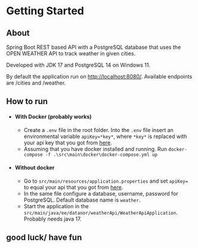 # Getting Started

## About
Spring Boot REST based API with a PostgreSQL database that uses the OPEN WEATHER API to track weather in given cities.

Developed with JDK 17 and PostgreSQL 14 on Windows 11.

By default the application run on [http://localhost:8080/](http://localhost:8080/). Available endpoints are /cities and /weather.

## How to run
 * #### With Docker (probably works)
   * Create a ```.env``` file in the root folder. Into the ```.env``` file insert an environmental variable ```apiKey=*key*```, where ```*key*``` is replaced with your api key that you got from [here](https://openweathermap.org/api). 
   * Assuming that you have docker installed and running. Run ```docker-compose -f .\src\main\docker\docker-compose.yml up```

 * #### Without docker
   * Go to ```src/main/resources/application.properties``` and set ```apiKey=``` to equal your api that you got from [here](https://openweathermap.org/api). 
   * In the same file configure a database, username, password for PostgreSQL. Default database name is ```weather```.
   * Start the application in the ```src/main/java/ee/datanor/weatherApi/WeatherApiApplication```. Probably needs java 17.

## good luck/ have fun
